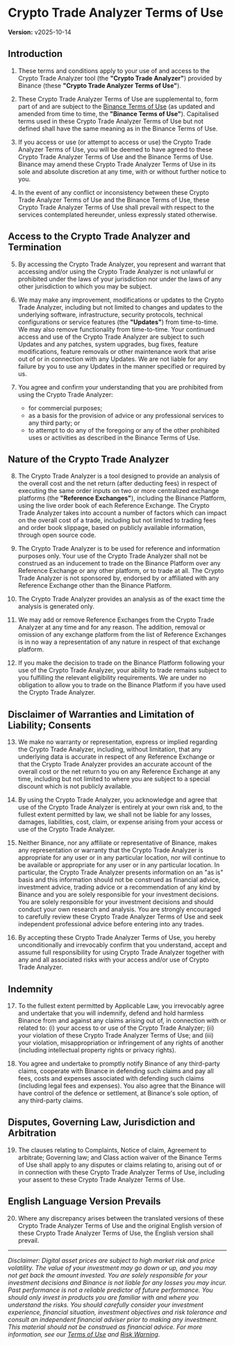 # Crypto Trade Analyzer Terms of Use

**Version:** v2025-10-14

## Introduction

1. These terms and conditions apply to your use of and access to the Crypto Trade Analyzer tool (the **"Crypto Trade Analyzer"**) provided by Binance (these **"Crypto Trade Analyzer Terms of Use"**).

2. These Crypto Trade Analyzer Terms of Use are supplemental to, form part of and are subject to the [Binance Terms of Use](https://www.binance.com/en/terms) (as updated and amended from time to time, the **"Binance Terms of Use"**). Capitalised terms used in these Crypto Trade Analyzer Terms of Use but not defined shall have the same meaning as in the Binance Terms of Use.

3. If you access or use (or attempt to access or use) the Crypto Trade Analyzer Terms of Use, you will be deemed to have agreed to these Crypto Trade Analyzer Terms of Use and the Binance Terms of Use. Binance may amend these Crypto Trade Analyzer Terms of Use in its sole and absolute discretion at any time, with or without further notice to you.

4. In the event of any conflict or inconsistency between these Crypto Trade Analyzer Terms of Use and the Binance Terms of Use, these Crypto Trade Analyzer Terms of Use shall prevail with respect to the services contemplated hereunder, unless expressly stated otherwise.

## Access to the Crypto Trade Analyzer and Termination

5. By accessing the Crypto Trade Analyzer, you represent and warrant that accessing and/or using the Crypto Trade Analyzer is not unlawful or prohibited under the laws of your jurisdiction nor under the laws of any other jurisdiction to which you may be subject.

6. We may make any improvement, modifications or updates to the Crypto Trade Analyzer, including but not limited to changes and updates to the underlying software, infrastructure, security protocols, technical configurations or service features (the **"Updates"**) from time-to-time. We may also remove functionality from time-to-time. Your continued access and use of the Crypto Trade Analyzer are subject to such Updates and any patches, system upgrades, bug fixes, feature modifications, feature removals or other maintenance work that arise out of or in connection with any Updates. We are not liable for any failure by you to use any Updates in the manner specified or required by us.

7. You agree and confirm your understanding that you are prohibited from using the Crypto Trade Analyzer:
   - for commercial purposes;
   - as a basis for the provision of advice or any professional services to any third party; or
   - to attempt to do any of the foregoing or any of the other prohibited uses or activities as described in the Binance Terms of Use.

## Nature of the Crypto Trade Analyzer

8. The Crypto Trade Analyzer is a tool designed to provide an analysis of the overall cost and the net return (after deducting fees) in respect of executing the same order inputs on two or more centralized exchange platforms (the **"Reference Exchanges"**), including the Binance Platform, using the live order book of each Reference Exchange. The Crypto Trade Analyzer takes into account a number of factors which can impact on the overall cost of a trade, including but not limited to trading fees and order book slippage, based on publicly available information, through open source code.

9. The Crypto Trade Analyzer is to be used for reference and information purposes only. Your use of the Crypto Trade Analyzer shall not be construed as an inducement to trade on the Binance Platform over any Reference Exchange or any other platform, or to trade at all. The Crypto Trade Analyzer is not sponsored by, endorsed by or affiliated with any Reference Exchange other than the Binance Platform.

10. The Crypto Trade Analyzer provides an analysis as of the exact time the analysis is generated only.

11. We may add or remove Reference Exchanges from the Crypto Trade Analyzer at any time and for any reason. The addition, removal or omission of any exchange platform from the list of Reference Exchanges is in no way a representation of any nature in respect of that exchange platform.

12. If you make the decision to trade on the Binance Platform following your use of the Crypto Trade Analyzer, your ability to trade remains subject to you fulfilling the relevant eligibility requirements. We are under no obligation to allow you to trade on the Binance Platform if you have used the Crypto Trade Analyzer.

## Disclaimer of Warranties and Limitation of Liability; Consents

13. We make no warranty or representation, express or implied regarding the Crypto Trade Analyzer, including, without limitation, that any underlying data is accurate in respect of any Reference Exchange or that the Crypto Trade Analyzer provides an accurate account of the overall cost or the net return to you on any Reference Exchange at any time, including but not limited to where you are subject to a special discount which is not publicly available.

14. By using the Crypto Trade Analyzer, you acknowledge and agree that use of the Crypto Trade Analyzer is entirely at your own risk and, to the fullest extent permitted by law, we shall not be liable for any losses, damages, liabilities, cost, claim, or expense arising from your access or use of the Crypto Trade Analyzer.

15. Neither Binance, nor any affiliate or representative of Binance, makes any representation or warranty that the Crypto Trade Analyzer is appropriate for any user or in any particular location, nor will continue to be available or appropriate for any user or in any particular location. In particular, the Crypto Trade Analyzer presents information on an "as is" basis and this information should not be construed as financial advice, investment advice, trading advice or a recommendation of any kind by Binance and you are solely responsible for your investment decisions. You are solely responsible for your investment decisions and should conduct your own research and analysis. You are strongly encouraged to carefully review these Crypto Trade Analyzer Terms of Use and seek independent professional advice before entering into any trades.

16. By accepting these Crypto Trade Analyzer Terms of Use, you hereby unconditionally and irrevocably confirm that you understand, accept and assume full responsibility for using Crypto Trade Analyzer together with any and all associated risks with your access and/or use of Crypto Trade Analyzer.

## Indemnity

17. To the fullest extent permitted by Applicable Law, you irrevocably agree and undertake that you will indemnify, defend and hold harmless Binance from and against any claims arising out of, in connection with or related to: (i) your access to or use of the Crypto Trade Analyzer; (ii) your violation of these Crypto Trade Analyzer Terms of Use; and (iii) your violation, misappropriation or infringement of any rights of another (including intellectual property rights or privacy rights).

18. You agree and undertake to promptly notify Binance of any third-party claims, cooperate with Binance in defending such claims and pay all fees, costs and expenses associated with defending such claims (including legal fees and expenses). You also agree that the Binance will have control of the defence or settlement, at Binance's sole option, of any third-party claims.

## Disputes, Governing Law, Jurisdiction and Arbitration

19. The clauses relating to Complaints, Notice of claim, Agreement to arbitrate; Governing law; and Class action waiver of the Binance Terms of Use shall apply to any disputes or claims relating to, arising out of or in connection with these Crypto Trade Analyzer Terms of Use, including your assent to these Crypto Trade Analyzer Terms of Use.

## English Language Version Prevails

20. Where any discrepancy arises between the translated versions of these Crypto Trade Analyzer Terms of Use and the original English version of these Crypto Trade Analyzer Terms of Use, the English version shall prevail.

---

_Disclaimer: Digital asset prices are subject to high market risk and price volatility. The value of your investment may go down or up, and you may not get back the amount invested. You are solely responsible for your investment decisions and Binance is not liable for any losses you may incur. Past performance is not a reliable predictor of future performance. You should only invest in products you are familiar with and where you understand the risks. You should carefully consider your investment experience, financial situation, investment objectives and risk tolerance and consult an independent financial adviser prior to making any investment. This material should not be construed as financial advice. For more information, see our [Terms of Use](https://www.binance.com/en/terms) and [Risk Warning](https://www.binance.com/en/risk-warning)._
